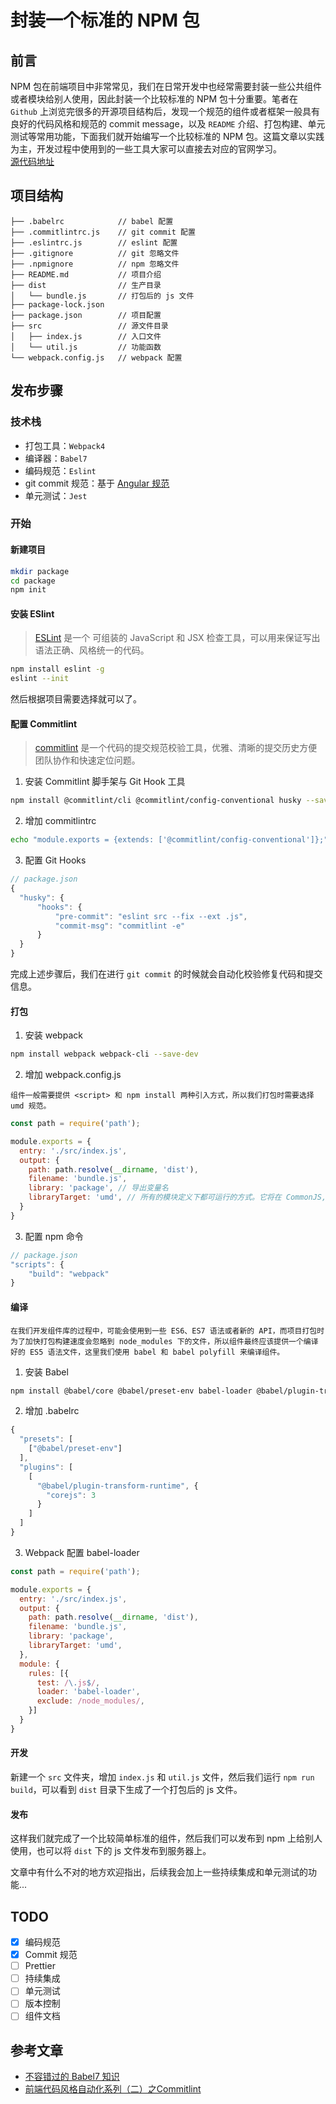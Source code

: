 # 封装一个标准的 NPM 包

## 前言
NPM 包在前端项目中非常常见，我们在日常开发中也经常需要封装一些公共组件或者模块给别人使用，因此封装一个比较标准的 NPM 包十分重要。笔者在 `Github` 上浏览完很多的开源项目结构后，发现一个规范的组件或者框架一般具有良好的代码风格和规范的 commit message，以及 `README` 介绍、打包构建、单元测试等常用功能，下面我们就开始编写一个比较标准的 NPM 包。这篇文章以实践为主，开发过程中使用到的一些工具大家可以直接去对应的官网学习。  
[源代码地址](https://github.com/sunmaer/package)

## 项目结构
```
├── .babelrc            // babel 配置
├── .commitlintrc.js    // git commit 配置
├── .eslintrc.js        // eslint 配置
├── .gitignore          // git 忽略文件
├── .npmignore          // npm 忽略文件
├── README.md           // 项目介绍
├── dist                // 生产目录
│   └── bundle.js       // 打包后的 js 文件
├── package-lock.json 
├── package.json        // 项目配置
├── src                 // 源文件目录
│   ├── index.js        // 入口文件
│   └── util.js         // 功能函数
└── webpack.config.js   // webpack 配置

```

## 发布步骤

### 技术栈
- 打包工具：`Webpack4`
- 编译器：`Babel7`
- 编码规范：`Eslint`
- git commit 规范：基于 [Angular 规范](https://www.conventionalcommits.org/zh-hans/v1.0.0-beta.4/)
- 单元测试：`Jest`

### 开始

#### 新建项目
```sh
mkdir package
cd package
npm init
```

#### 安装 ESlint

> [ESLint](https://cn.eslint.org/) 是一个 可组装的 JavaScript 和 JSX 检查工具，可以用来保证写出语法正确、风格统一的代码。

```sh
npm install eslint -g
eslint --init
```
然后根据项目需要选择就可以了。

#### 配置 Commitlint

> [commitlint](https://commitlint.js.org/#/) 是一个代码的提交规范校验工具，优雅、清晰的提交历史方便团队协作和快速定位问题。

1. 安装 Commitlint 脚手架与 Git Hook 工具
```sh
npm install @commitlint/cli @commitlint/config-conventional husky --save-dev
```

2. 增加 commitlintrc
```sh
echo "module.exports = {extends: ['@commitlint/config-conventional']};" > .commitlintrc.js
```

3. 配置 Git Hooks
```javascript
// package.json
{
  "husky": {
      "hooks": {
          "pre-commit": "eslint src --fix --ext .js",
          "commit-msg": "commitlint -e"
      }
  }
}
```

完成上述步骤后，我们在进行 `git commit` 的时候就会自动化校验修复代码和提交信息。

#### 打包

1. 安装 webpack
```sh
npm install webpack webpack-cli --save-dev
```

2. 增加 webpack.config.js

```!
组件一般需要提供 <script> 和 npm install 两种引入方式，所以我们打包时需要选择 umd 规范。
```

```javascript
const path = require('path');

module.exports = {
  entry: './src/index.js',
  output: {
    path: path.resolve(__dirname, 'dist'),
    filename: 'bundle.js',
    library: 'package', // 导出变量名
    libraryTarget: 'umd', // 所有的模块定义下都可运行的方式。它将在 CommonJS, AMD 环境下运行，或将模块导出到 global 下的变量
  }
}
```

3. 配置 npm 命令
```javascript
// package.json
"scripts": {
    "build": "webpack"
}
```

#### 编译

```!
在我们开发组件库的过程中，可能会使用到一些 ES6、ES7 语法或者新的 API，而项目打包时为了加快打包构建速度会忽略到 node_modules 下的文件，所以组件最终应该提供一个编译好的 ES5 语法文件，这里我们使用 babel 和 babel polyfill 来编译组件。
```

1. 安装 Babel
```sh
npm install @babel/core @babel/preset-env babel-loader @babel/plugin-transform-runtime @babel/runtime-corejs3 --save-dev
```

2. 增加 .babelrc
```javascript
{
  "presets": [
    ["@babel/preset-env"]
  ],
  "plugins": [
    [
      "@babel/plugin-transform-runtime", {
        "corejs": 3
      }
    ]
  ]
}
```

3. Webpack 配置 babel-loader
```javascript
const path = require('path');

module.exports = {
  entry: './src/index.js',
  output: {
    path: path.resolve(__dirname, 'dist'),
    filename: 'bundle.js',
    library: 'package',
    libraryTarget: 'umd',
  },
  module: {
    rules: [{
      test: /\.js$/,
      loader: 'babel-loader',
      exclude: /node_modules/,
    }]
  }
}
```

#### 开发

新建一个 `src` 文件夹，增加 `index.js` 和 `util.js` 文件，然后我们运行 `npm run build`，可以看到 `dist` 目录下生成了一个打包后的 js 文件。


#### 发布
这样我们就完成了一个比较简单标准的组件，然后我们可以发布到 npm 上给别人使用，也可以将 `dist` 下的 js 文件发布到服务器上。

文章中有什么不对的地方欢迎指出，后续我会加上一些持续集成和单元测试的功能...

## TODO
- [x] 编码规范
- [x] Commit 规范
- [ ] Prettier
- [ ] 持续集成
- [ ] 单元测试
- [ ] 版本控制
- [ ] 组件文档

## 参考文章
- [不容错过的 Babel7 知识](https://juejin.im/post/5ddff3abe51d4502d56bd143)
- [前端代码风格自动化系列（二）之Commitlint](https://segmentfault.com/a/1190000017790694)